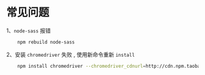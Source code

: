# 常见问题

1、`node-sass` 报错

```bash
    npm rebuild node-sass
```   

2、安装 `chromedriver` 失败 , 使用新命令重新 `install`
```bash
    npm install chromedriver --chromedriver_cdnurl=http://cdn.npm.taobao.org/dist/chromedriver
```